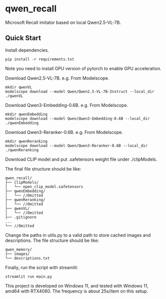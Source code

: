 # qwen_recall
Microsoft Recall imitator based on local Qwen2.5-VL-7B.

## Quick Start
Install dependencies.
```
pip install -r requirements.txt
```
Note you need to install GPU version of pytorch to enable GPU acceleration.

Download Qwen2.5-VL-7B. e.g. From Modelscope.
```
mkdir qwenVL
modelscope download --model Qwen/Qwen2.5-VL-7B-Instruct --local_dir ./qwenVL
```

Download Qwen3-Embedding-0.6B. e.g. From Modelscope.
```
mkdir qwenEmbedding
modelscope download --model Qwen/Qwen3-Embedding-0.6B --local_dir ./qwenEmbedding
```

Download Qwen3-Reranker-0.6B. e.g. From Modelscope.
```
mkdir qwenReranking
modelscope download --model Qwen/Qwen3-Reranker-0.6B --local_dir ./qwenReranking
```

Download CLIP model and put .safetensors weight file under ./clipModels.

The final file structure should be like:
```
qwen_recall/  
├── clipModels/  
│   └── open_clip_model.safetensors 
├── qwenEmbedding/
│   └── //Omitted
├── qwenReranking/
│   └── //Omitted
├── qwenVL/
│   └── //Omitted
├── .gitignore
...
└── //Omitted
```

Change the paths in utils.py to a valid path to store cached images and descriptions. The file structure should be like:
```
qwen_memory/
├── images/
└── descriptions.txt
```

Finally, run the script with streamlit:
```
streamlit run main.py
```

This project is developed on Windows 11, and tested with Windows 11, amd64 with RTX4060. The frequency is about 25s/item on this setup.